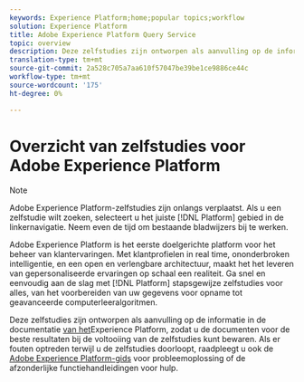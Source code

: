 ```yaml
---
keywords: Experience Platform;home;popular topics;workflow
solution: Experience Platform
title: Adobe Experience Platform Query Service
topic: overview
description: Deze zelfstudies zijn ontworpen als aanvulling op de informatie in de documentatie van het Experience Platform, zodat u de documenten voor de beste resultaten bij de voltooiing van de lesbestanden kunt bewaren.
translation-type: tm+mt
source-git-commit: 2a528c705a7aa610f57047be39be1ce9886ce44c
workflow-type: tm+mt
source-wordcount: '175'
ht-degree: 0%

---
```



# Overzicht van zelfstudies voor Adobe Experience Platform

>[!NOTE]
>
>Adobe Experience Platform-zelfstudies zijn onlangs verplaatst. Als u een zelfstudie wilt zoeken, selecteert u het juiste [!DNL Platform] gebied in de linkernavigatie. Neem even de tijd om bestaande bladwijzers bij te werken.

Adobe Experience Platform is het eerste doelgerichte platform voor het beheer van klantervaringen. Met klantprofielen in real time, ononderbroken intelligentie, en een open en verlengbare architectuur, maakt het het leveren van gepersonaliseerde ervaringen op schaal een realiteit. Ga snel en eenvoudig aan de slag met [!DNL Platform] stapsgewijze zelfstudies voor alles, van het voorbereiden van uw gegevens voor opname tot geavanceerde computerleeralgoritmen.

Deze zelfstudies zijn ontworpen als aanvulling op de informatie in de documentatie [van het](../landing/documentation/overview.md)Experience Platform, zodat u de documenten voor de beste resultaten bij de voltooiing van de zelfstudies kunt bewaren. Als er fouten optreden terwijl u de zelfstudies doorloopt, raadpleegt u ook de [Adobe Experience Platform-gids](../landing/troubleshooting.md) voor probleemoplossing of de afzonderlijke functiehandleidingen voor hulp.
